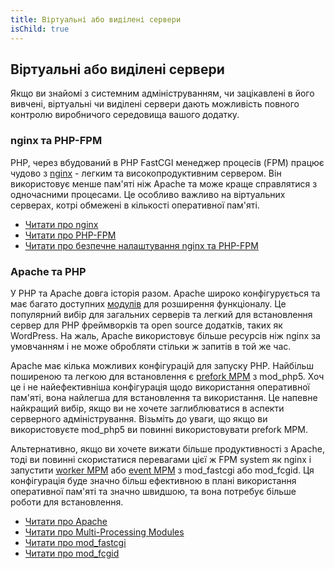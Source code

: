 ```yaml
---
title: Віртуальні або виділені сервери
isChild: true
---
```


## Віртуальні або виділені сервери

Якщо ви знайомі з системним адмініструванням, чи зацікавлені в його вивчені, віртуальні чи виділені сервери дають можливість повного контролю виробничого середовища вашого додатку.

### nginx та PHP-FPM

PHP, через вбудований в PHP FastCGI менеджер процесів (FPM) працює чудово з [nginx](http://nginx.org) - легким та високопродуктивним сервером. Він використовує менше пам'яті ніж Apache та може краще справлятися з одночасними процесами. Це особливо важливо на віртуальних серверах, котрі обмежені в кількості оперативної пам'яті.

* [Читати про nginx](http://nginx.org)
* [Читати про PHP-FPM](http://php.net/manual/en/install.fpm.php)
* [Читати про безпечне налаштування nginx та PHP-FPM](https://nealpoole.com/blog/2011/04/setting-up-php-fastcgi-and-nginx-dont-trust-the-tutorials-check-your-configuration/)

### Apache та PHP

У PHP та Apache довга історія разом. Apache широко конфігурується та має багато доступних [модулів](http://httpd.apache.org/docs/2.4/mod/) для розширення функціоналу. Це популярний вибір для загальних серверів та легкий для встановлення сервер для PHP фреймворків та open source додатків, таких як WordPress. На жаль, Apache використовує більше ресурсів ніж nginx за умовчанням і не може обробляти стільки ж запитів в той же час.

Apache має кілька можливих конфігурацій для запуску PHP. Найбільш поширеною та легкою для встановлення є [prefork MPM](http://httpd.apache.org/docs/2.4/mod/prefork.html) з mod_php5. Хоч це і не найефективніша конфігурація щодо використання оперативної пам'яті, вона найлегша для встановлення та використання. Це напевне найкращий вибір, якщо ви не хочете заглиблюватися в аспекти серверного адміністрування. Візьміть до уваги, що якщо ви використовуєте mod_php5 ви повинні використовувати prefork MPM.

Альтернативно, якщо ви хочете вижати більше продуктивності з Apache, тоді ви повинні скористатися перевагами цієї ж FPM system як nginx і запустити [worker MPM](http://httpd.apache.org/docs/2.4/mod/worker.html) або [event MPM](http://httpd.apache.org/docs/2.4/mod/event.html) з mod_fastcgi або mod_fcgid. Ця конфігурація буде значно більш ефективною в плані використання оперативної пам'яті та значно швидшою, та вона потребує більше роботи для встановлення.

* [Читати про Apache](http://httpd.apache.org/)
* [Читати про Multi-Processing Modules](http://httpd.apache.org/docs/2.4/mod/mpm_common.html)
* [Читати про mod_fastcgi](http://www.fastcgi.com/mod_fastcgi/docs/mod_fastcgi.html)
* [Читати про mod_fcgid](http://httpd.apache.org/mod_fcgid/)